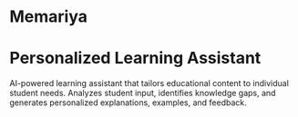 # Memariya

# Personalized Learning Assistant

AI-powered learning assistant that tailors educational content to individual student needs. Analyzes student input, identifies knowledge gaps, and generates personalized explanations, examples, and feedback.

